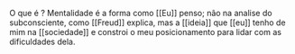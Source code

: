 O que é ?
Mentalidade é a forma como [[Eu]] penso; não na analise do subconsciente, como [[Freud]] explica, mas a [[ideia]] que [[eu]] tenho de mim na [[sociedade]] e constroi o meu posicionamento para lidar com as dificuldades dela. 